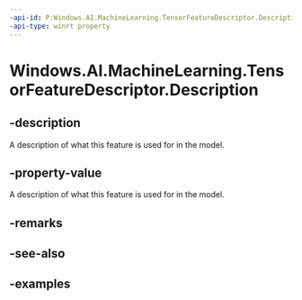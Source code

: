 ```yaml
---
-api-id: P:Windows.AI.MachineLearning.TensorFeatureDescriptor.Description
-api-type: winrt property
---
```


<!-- Property syntax.
public string Description { get; }
-->

# Windows.AI.MachineLearning.TensorFeatureDescriptor.Description

## -description
A description of what this feature is used for in the model.

## -property-value
A description of what this feature is used for in the model.

## -remarks

## -see-also

## -examples
